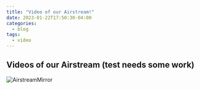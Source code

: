 ```yaml
---
title: "Video of our Airstream!"
date: 2023-01-22T17:50:30-04:00
categories:
  - blog
tags:
  - video
---
```


## Videos of our Airstream (test needs some work)

![AirstreamMirror](https://photos.google.com/album/AF1QipNhtbz6RIbzyLk3unxr4dDGkz64EnluTHVnZ8iQ/photo/AF1QipPwg9bnCc4SlZlFv8SwkGswCCQyM_K_YV5hj9iP)

